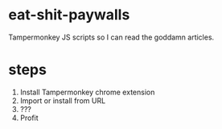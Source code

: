 # eat-shit-paywalls
Tampermonkey JS scripts so I can read the goddamn articles.

# steps
1. Install Tampermonkey chrome extension
2. Import or install from URL
3. ???
4. Profit
